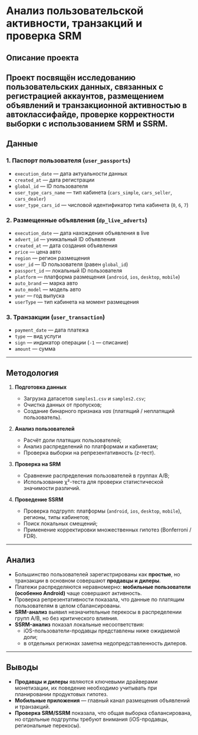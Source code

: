 # Анализ пользовательской активности, транзакций и проверка SRM

## Описание проекта
Проект посвящён исследованию пользовательских данных, связанных с регистрацией аккаунтов, размещением объявлений и транзакционной активностью в автоклассифайде, проверке корректности выборки с использованием **SRM** и **SSRM**.  
---

## Данные

### 1. Паспорт пользователя (`user_passports`)
- `execution_date` — дата актуальности данных  
- `created_at` — дата регистрации  
- `global_id` — ID пользователя  
- `user_type_cars_name` — тип кабинета (`cars_simple`, `cars_seller`, `cars_dealer`)  
- `user_type_cars_id` — числовой идентификатор типа кабинета (`0`, `6`, `7`)  

### 2. Размещенные объявления (`dp_live_adverts`)
- `execution_date` — дата нахождения объявления в live  
- `advert_id` — уникальный ID объявления  
- `created_at` — дата создания объявления  
- `price` — цена авто  
- `region` — регион размещения  
- `user_id` — ID пользователя (равен `global_id`)  
- `passport_id` — локальный ID пользователя  
- `platform` — платформа размещения (`android`, `ios`, `desktop`, `mobile`)  
- `auto_brand` — марка авто  
- `auto_model` — модель авто  
- `year` — год выпуска  
- `userType` — тип кабинета на момент размещения  

### 3. Транзакции (`user_transaction`)
- `payment_date` — дата платежа  
- `type` — вид услуги  
- `sign` — индикатор операции (`-1` — списание)  
- `amount` — сумма  

---

## Методология
1. **Подготовка данных**
   - Загрузка датасетов `samples1.csv` и `samples2.csv`;  
   - Очистка данных от пропусков;  
   - Создание бинарного признака *vas* (платящий / неплатящий пользователь).  

2. **Анализ пользователей**
   - Расчёт доли платящих пользователей;  
   - Анализ распределений по платформам и кабинетам;  
   - Проверка выборки на репрезентативность (z-тест).  

3. **Проверка на SRM**
   - Сравнение распределения пользователей в группах A/B;  
   - Использование χ²-теста для проверки статистической значимости различий.  

4. **Проведение SSRM**
   - Проверка подгрупп: платформы (`android`, `ios`, `desktop`, `mobile`), регионы, типы кабинетов;  
   - Поиск локальных смещений;  
   - Применение корректировки множественных гипотез (Bonferroni / FDR).  

---

## Анализ
- Большинство пользователей зарегистрированы как **простые**, но транзакции в основном совершают **продавцы и дилеры**.  
- Платежи распределяются неравномерно: **мобильные пользователи (особенно Android)** чаще совершают активность.  
- Проверка репрезентативности показала, что данные по платящим пользователям в целом сбалансированы.  
- **SRM-анализ** выявил незначительные перекосы в распределении групп A/B, но без критического влияния.  
- **SSRM-анализ** показал локальные несоответствия:  
  - iOS-пользователи-продавцы представлены ниже ожидаемой доли;  
  - в отдельных регионах заметна недопредставленность дилеров.  

---

## Выводы
- **Продавцы и дилеры** являются ключевыми драйверами монетизации, их поведение необходимо учитывать при планировании продуктовых гипотез.  
- **Мобильные приложения** — главный канал размещения объявлений и транзакций.  
- **Проверка SRM/SSRM** показала, что общая выборка сбалансирована, но отдельные подгруппы требуют внимания (iOS-продавцы, региональные перекосы).   

